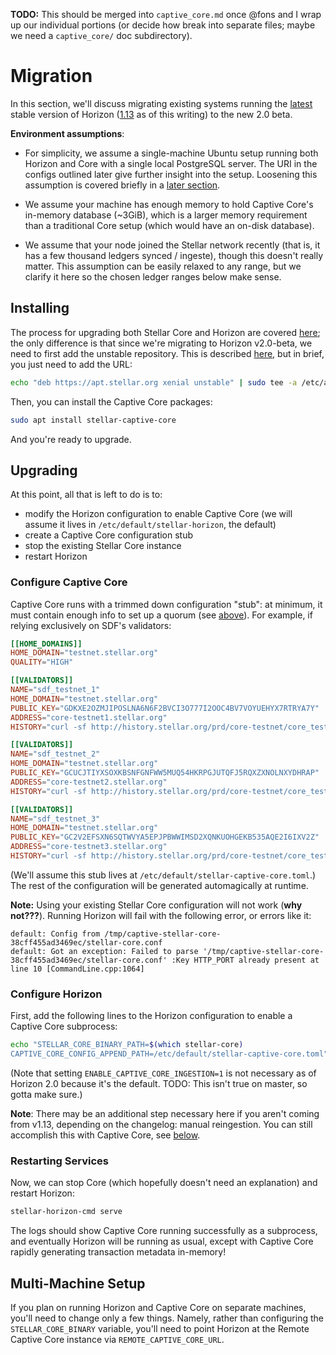 **TODO:** This should be merged into `captive_core.md` once @fons and I wrap up our individual portions (or decide how break into separate files; maybe we need a `captive_core/` doc subdirectory).

# Migration 
In this section, we'll discuss migrating existing systems running the [latest](https://github.com/stellar/go/releases/latest) stable version of Horizon ([1.13](https://github.com/stellar/go/releases/tag/horizon-v1.13.0) as of this writing) to the new 2.0 beta. 

**Environment assumptions**:

  - For simplicity, we assume a single-machine Ubuntu setup running both Horizon and Core with a single local PostgreSQL server. The URI in the configs outlined later give further insight into the setup. Loosening this assumption is covered briefly in a [later section](#multi-machine-setup).

  - We assume your machine has enough memory to hold Captive Core's in-memory database (~3GiB), which is a larger memory requirement than a traditional Core setup (which would have an on-disk database).

  - We assume that your node joined the Stellar network recently (that is, it has a few thousand ledgers synced / ingeste), though this doesn't really matter. This assumption can be easily relaxed to any range, but we clarify it here so the chosen ledger ranges below make sense.


## Installing
The process for upgrading both Stellar Core and Horizon are covered [here](https://github.com/stellar/packages/blob/master/docs/upgrading.md#upgrading); the only difference is that since we're migrating to Horizon v2.0-beta, we need to first add the unstable repository. This is described [here](https://github.com/stellar/packages/blob/master/docs/adding-the-sdf-stable-repository-to-your-system.md#adding-the-bleeding-edge-unstable-repository), but in brief, you just need to add the URL:

```bash
echo "deb https://apt.stellar.org xenial unstable" | sudo tee -a /etc/apt/sources.list.d/SDF-unstable.list
```

Then, you can install the Captive Core packages:

```bash
sudo apt install stellar-captive-core
```

And you're ready to upgrade.


## Upgrading
At this point, all that is left to do is to:

 - modify the Horizon configuration to enable Captive Core (we will assume it lives in `/etc/default/stellar-horizon`, the default)
 - create a Captive Core configuration stub
 - stop the existing Stellar Core instance
 - restart Horizon

### Configure Captive Core
Captive Core runs with a trimmed down configuration "stub": at minimum, it must contain enough info to set up a quorum (see [above](#todo-fons-section-link)). For example, if relying exclusively on SDF's validators:

```toml
[[HOME_DOMAINS]]
HOME_DOMAIN="testnet.stellar.org"
QUALITY="HIGH"

[[VALIDATORS]]
NAME="sdf_testnet_1"
HOME_DOMAIN="testnet.stellar.org"
PUBLIC_KEY="GDKXE2OZMJIPOSLNA6N6F2BVCI3O777I2OOC4BV7VOYUEHYX7RTRYA7Y"
ADDRESS="core-testnet1.stellar.org"
HISTORY="curl -sf http://history.stellar.org/prd/core-testnet/core_testnet_001/{0} -o {1}"

[[VALIDATORS]]
NAME="sdf_testnet_2"
HOME_DOMAIN="testnet.stellar.org"
PUBLIC_KEY="GCUCJTIYXSOXKBSNFGNFWW5MUQ54HKRPGJUTQFJ5RQXZXNOLNXYDHRAP"
ADDRESS="core-testnet2.stellar.org"
HISTORY="curl -sf http://history.stellar.org/prd/core-testnet/core_testnet_002/{0} -o {1}"

[[VALIDATORS]]
NAME="sdf_testnet_3"
HOME_DOMAIN="testnet.stellar.org"
PUBLIC_KEY="GC2V2EFSXN6SQTWVYA5EPJPBWWIMSD2XQNKUOHGEKB535AQE2I6IXV2Z"
ADDRESS="core-testnet3.stellar.org"
HISTORY="curl -sf http://history.stellar.org/prd/core-testnet/core_testnet_003/{0} -o {1}"
```

(We'll assume this stub lives at `/etc/default/stellar-captive-core.toml`.) The rest of the configuration will be generated automagically at runtime.

**Note:** Using your existing Stellar Core configuration will not work (**why not???**). Running Horizon will fail with the following error, or errors like it:

    default: Config from /tmp/captive-stellar-core-38cff455ad3469ec/stellar-core.conf
    default: Got an exception: Failed to parse '/tmp/captive-stellar-core-38cff455ad3469ec/stellar-core.conf' :Key HTTP_PORT already present at line 10 [CommandLine.cpp:1064]

### Configure Horizon
First, add the following lines to the Horizon configuration to enable a Captive Core subprocess:

```bash
echo "STELLAR_CORE_BINARY_PATH=$(which stellar-core)
CAPTIVE_CORE_CONFIG_APPEND_PATH=/etc/default/stellar-captive-core.toml" | sudo tee -a /etc/default/stellar-horizon
```

(Note that setting `ENABLE_CAPTIVE_CORE_INGESTION=1` is not necessary as of Horizon 2.0 because it's the default. TODO: This isn't true on master, so gotta make sure.)


**Note**: There may be an additional step necessary here if you aren't coming from v1.13, depending on the changelog: manual reingestion. You can still accomplish this with Captive Core, see [below](#reingestion).


### Restarting Services
Now, we can stop Core (which hopefully doesn't need an explanation) and restart Horizon:

```bash
stellar-horizon-cmd serve
```

The logs should show Captive Core running successfully as a subprocess, and eventually Horizon will be running as usual, except with Captive Core rapidly generating transaction metadata in-memory!


## Multi-Machine Setup
If you plan on running Horizon and Captive Core on separate machines, you'll need to change only a few things. Namely, rather than configuring the `STELLAR_CORE_BINARY` variable, you'll need to point Horizon at the Remote Captive Core instance via `REMOTE_CAPTIVE_CORE_URL`.
